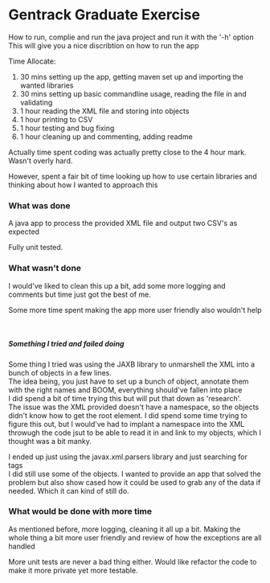 # Gentrack Graduate Exercise

How to run, complie and run the java project and run it with the '-h' option <br />
This will give you a nice discribtion on how to run the app

Time Allocate:
1. 30 mins setting up the app, getting maven set up and importing the wanted libraries
2. 30 mins setting up basic commandline usage, reading the file in and validating
3. 1 hour reading the XML file and storing into objects
4. 1 hour printing to CSV
5. 1 hour testing and bug fixing
6. 1 hour cleaning up and commenting, adding readme

Actually time spent coding was actually pretty close to the 4 hour mark. Wasn't overly hard.

However, spent a fair bit of time looking up how to use certain libraries and thinking about how I wanted to approach this


### What was done

A java app to process the provided XML file and output two CSV's as expected

Fully unit tested. 

### What wasn't done

I would've liked to clean this up a bit, add some more logging and comments but time just got the best of me.

Some more time spent making the app more user friendly also wouldn't help

<br />

##### Something I tried and failed doing
Some thing I tried was using the JAXB library to unmarshell the XML into a bunch of objects in a few lines. <br />
The idea being, you just have to set up a bunch of object, annotate them with the right names and BOOM, everything should've fallen into place <br />
I did spend a bit of time trying this but will put that down as 'research'. <br />
The issue was the XML provided doesn't have a namespace, so the objects didn't know how to get the root element. I did spend some time trying to figure this out, but I would've had to implant a namespace into the XML throwugh the code jsut to be able to read it in and link to my objects, which I thought was a bit manky. <br />

I ended up just using the javax.xml.parsers library and just searching for tags <br />
I did still use some of the objects. I wanted to provide an app that solved the problem but also show cased how it could be used to grab any of the data if needed. Which it can kind of still do.

### What would be done with more time

As mentioned before, more logging, cleaning it all up a bit. Making the whole thing a bit more user friendly and review of how the exceptions are all handled <br />

More unit tests are never a bad thing either. Would like refactor the code to make it more private yet more testable.


